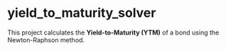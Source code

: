# yield_to_maturity_solver
This project calculates the **Yield-to-Maturity (YTM)** of a bond using the Newton-Raphson method.
